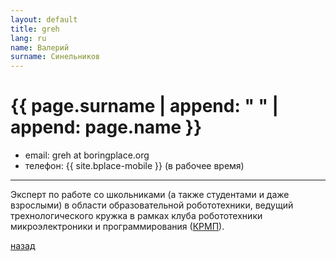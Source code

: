 ```yaml
---
layout: default
title: greh
lang: ru
name: Валерий
surname: Синельников
---
```


# [](#header-1) {{ page.surname | append: " " | append: page.name }}

* email: greh at boringplace.org
* телефон: {{ site.bplace-mobile }} (в рабочее время)

_________

Эксперт по работе со школьниками (а также студентами и даже взрослыми) в области
образовательной робототехники, ведущий трехнологического кружка в рамках клуба
робототехники микроэлектроники и программирования ([КРМП](/club)).

[назад](../experts/)

